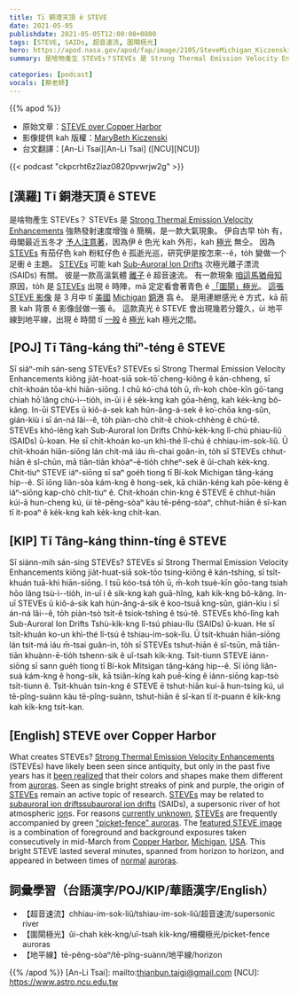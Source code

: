 ```yaml
---
title: Tī 銅港天頂 ê STEVE
date: 2021-05-05
publishdate: 2021-05-05T12:00:00+0800
tags: [STEVE, SAIDs, 超音速流, 圍閘極光]
hero: https://apod.nasa.gov/apod/fap/image/2105/SteveMichigan_Kiczenski_960.jpg
summary: 是啥物產生 STEVEs？STEVEs 是 Strong Thermal Emission Velocity Enhancements 強熱發射速度增強 ê 簡稱，是一款大氣現象。

categories: [podcast]
vocals: [蔡老師]
---
```


{{% apod %}}

- 原始文章：[STEVE over Copper Harbor](https://apod.nasa.gov/apod/ap210505.html)
- 影像提供 kah 版權：[MaryBeth Kiczenski](https://www.shelbydiamondstar.com/emotional)
- 台文翻譯：[An-Li Tsai][An-Li Tsai] ([NCU][NCU])

{{< podcast "ckpcrht6z2iaz0820pvwrjw2g" >}}

## [漢羅] Tī 銅港天頂 ê STEVE
是啥物產生 STEVEs？
STEVEs 是 [Strong Thermal Emission Velocity Enhancements][Strong Thermal Emission Velocity Enhancements] 強熱發射速度增強 ê 簡稱，是一款大氣現象。
伊自古早 to̍h 有，毋閣最近五冬才 [予人注意著][been realized]，因為伊 ê 色光 kah 外形，kah [極光][auroras] 無仝。
因為 [STEVEs][STEVEs1] 有茄仔色 kah 粉紅仔色 ê 孤逝光巡，研究伊是按怎來--ê，to̍h 變做一个足衝 ê 主題。
[STEVEs][STEVEs2] 可能 kah [Sub-Auroral Ion Drifts][subauroral ion drifts] 次極光離子漂流 (SAIDs) 有關。
彼是一款高溫氣體 [離子][ion] ê 超音速流。
有一款現象 [咱這馬猶毋知][currently unknown] 原因，to̍h 是 [STEVEs][STEVEs3] 出現 ê 時陣，mā 定定看會著青色 ê [「圍閘」極光]["picket-fence" auroras]。
[這張 STEVE 影像][featured STEVE image] 是 3 月中 tī [美國][USA] [Michigan][Michigan] [銅港][Copper Harbor] 翕 ê。
是用連紲感光 ê 方式，kā 前景 kah 背景 ê 影像敆做一張 ê。
這款真光 ê STEVE 會出現幾若分鐘久，ùi 地平線到地平線，出現 ê 時間 tī [一般][normal] ê [極光][auroras] kah 極光之間。



## [POJ] Tī Tâng-káng thiⁿ-téng ê STEVE
Sī siáⁿ-mih sán-seng STEVEs?
STEVEs sī Strong Thermal Emission Velocity Enhancements kiông jia̍t-hoat-siā sok-tō͘ cheng-kiông ê kán-chheng, sī chi̍t-khoán tōa-khì hiān-siōng.
I chū kó͘-chá to̍h ū, m̄-koh chòe-kīn gō͘-tang chiah hō͘ lâng chù-ì--tio̍h, in-ūi i ê se̍k-kng kah gōa-hêng, kah ke̍k-kng bô-kâng.
In-ūi STEVEs ū kiô-á-sek kah hún-âng-á-sek ê ko͘-chōa kng-sûn, gián-kiù i sī án-ná lâi--ê, to̍h piàn-chò chi̍t-ê chiok-chhèng ê chú-tê.
STEVEs khó-lêng kah Sub-Auroral Ion Drifts Chhù-ke̍k-kng lî-chú phiau-liû (SAIDs) ū-koan.
He sī chi̍t-khoán ko-un khì-thé lî-chú ê chhiau-im-sok-liû.
Ū chi̍t-khoán hiān-siōng lán chit-má iáu m̄-chai goân-in, to̍h sī STEVEs chhut-hiān ê sî-chūn, mā tiān-tiān khòaⁿ-ē-tio̍h chheⁿ-sek ê ûi-chah ke̍k-kng.
Chit-tiuⁿ STEVE iáⁿ-siōng sī saⁿ goe̍h tiong tī Bí-kok Michigan tâng-káng hip--ê.
Sī iōng liân-sòa kám-kng ê hong-sek, kā chiân-kéng kah pōe-kéng ê iáⁿ-siōng kap-chò chi̍t-tiuⁿ ê.
Chit-khoán chin-kng ê STEVE ē chhut-hiān kúi-ā hun-cheng kú, ùi tē-pêng-sòaⁿ kàu tē-pêng-sòaⁿ, chhut-hiān ê sî-kan tī it-poaⁿ ê ke̍k-kng kah ke̍k-kng chi̍t-kan.


## [KIP] Tī Tâng-káng thinn-tíng ê STEVE
Sī siánn-mih sán-sing STEVEs?
STEVEs sī Strong Thermal Emission Velocity Enhancements kiông jia̍t-huat-siā sok-tōo tsing-kiông ê kán-tshing, sī tsi̍t-khuán tuā-khì hiān-siōng.
I tsū kóo-tsá to̍h ū, m̄-koh tsuè-kīn gōo-tang tsiah hōo lâng tsù-ì--tio̍h, in-uī i ê si̍k-kng kah guā-hîng, kah ki̍k-kng bô-kâng.
In-uī STEVEs ū kiô-á-sik kah hún-âng-á-sik ê koo-tsuā kng-sûn, gián-kìu i sī án-ná lâi--ê, to̍h piàn-tsò tsi̍t-ê tsiok-tshìng ê tsú-tê.
STEVEs khó-lîng kah Sub-Auroral Ion Drifts Tshù-ki̍k-kng lî-tsú phiau-lîu (SAIDs) ū-kuan.
He sī tsi̍t-khuán ko-un khì-thé lî-tsú ê tshiau-im-sok-lîu.
Ū tsi̍t-khuán hiān-siōng lán tsit-má iáu m̄-tsai guân-in, to̍h sī STEVEs tshut-hiān ê sî-tsūn, mā tiān-tiān khuànn-ē-tio̍h tshenn-sik ê uî-tsah ki̍k-kng.
Tsit-tiunn STEVE iánn-siōng sī sann gue̍h tiong tī Bí-kok Mitsigan tâng-káng hip--ê.
Sī iōng liân-suà kám-kng ê hong-sik, kā tsiân-kíng kah puē-kíng ê iánn-siōng kap-tsò tsi̍t-tiunn ê.
Tsit-khuán tsin-kng ê STEVE ē tshut-hiān kuí-ā hun-tsing kú, uì tē-pîng-suànn kàu tē-pîng-suànn, tshut-hiān ê sî-kan tī it-puann ê ki̍k-kng kah ki̍k-kng tsi̍t-kan.

## [English] STEVE over Copper Harbor

What creates STEVEs? [Strong Thermal Emission Velocity Enhancements][Strong Thermal Emission Velocity Enhancements] (STEVEs) have likely been seen since antiquity, but only in the past five years has it [been realized][been realized] that their colors and shapes make them different from [auroras][auroras]. Seen as single bright streaks of pink and purple, the origin of [STEVEs][STEVEs1] remain an active topic of research. [STEVEs][STEVEs2] may be related to [subauroral ion drifts][subauroral ion drifts][subauroral ion drifts] (SAIDs), a supersonic river of hot atmospheric [ion][ion]s. For reasons [currently unknown][currently unknown], [STEVEs][STEVEs3] are frequently accompanied by green ["picket-fence" auroras]["picket-fence" auroras]. The [featured STEVE image][featured STEVE image] is a combination of foreground and background exposures taken consecutively in mid-March from [Copper Harbor][Copper Harbor], [Michigan][Michigan], [USA][USA]. This bright STEVE lasted several minutes, spanned from horizon to horizon, and appeared in between times of [normal][normal] [auroras][auroras].

## 詞彙學習（台語漢字/POJ/KIP/華語漢字/English）

- 【超音速流】chhiau-im-sok-liû/tshiau-im-sok-liû/超音速流/supersonic river
- 【圍閘極光】ûi-chah ke̍k-kng/uî-tsah ki̍k-kng/柵欄極光/picket-fence auroras
- 【地平線】tē-pêng-sòaⁿ/tē-pîng-suànn/地平線/horizon


{{% /apod %}}
[An-Li Tsai]: mailto:thianbun.taigi@gmail.com
[NCU]: https://www.astro.ncu.edu.tw

[copyright]: https://apod.nasa.gov/apod/fap/lib/about_apod.html#srapply

[Strong Thermal Emission Velocity Enhancements]:https://en.wikipedia.org/wiki/Steve_(atmospheric_phenomenon)
[been realized]:https://eos.org/features/how-did-we-miss-this-an-upper-atmospheric-discovery-named-steve
[auroras]:https://apod.nasa.gov/apod/ap120209.html
[STEVEs1]:http://www.esa.int/ESA_Multimedia/Images/2017/04/Meet_Steve
[STEVEs2]:https://www.nasa.gov/feature/goddard/2020/citizen-scientists-help-discover-a-new-feature-of-steve
[subauroral ion drifts]:https://en.wikipedia.org/wiki/Subauroral_ion_drift
[ion]:https://en.wikipedia.org/wiki/Ion
[currently unknown]:http://vignette1.wikia.nocookie.net/theevilliouschronicles/images/8/85/Confused-cat.jpg
[STEVEs3]:https://ui.adsabs.harvard.edu/abs/2020AGUA....100183S/abstract
["picket-fence" auroras]:https://apod.nasa.gov/apod/ap080101.html
[featured STEVE image]:https://www.instagram.com/p/CNVsbC1nAb-/
[Copper Harbor]:https://youtu.be/ZANojAWLoDY
[Michigan]:https://en.wikipedia.org/wiki/Michigan
[USA]:https://www.cia.gov/the-world-factbook/countries/united-states/
[normal]:https://apod.nasa.gov/apod/ap190714.html
[auroras]:https://apod.nasa.gov/apod/ap200531.html
